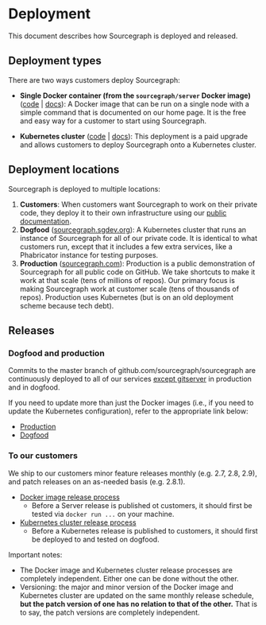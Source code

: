 # Deployment

This document describes how Sourcegraph is deployed and released.

## Deployment types

There are two ways customers deploy Sourcegraph:

- **Single Docker container (from the `sourcegraph/server` Docker image)** ([code](https://sourcegraph.com/github.com/sourcegraph/sourcegraph/-/tree/cmd/server) | [docs](https://docs.sourcegraph.com/#quickstart)): A Docker image that can be
  run on a single node with a simple command that is documented on our home page. It is the free and
  easy way for a customer to start using Sourcegraph.

- **Kubernetes cluster** ([code](https://sourcegraph.com/github.com/sourcegraph/deploy-sourcegraph) |
  [docs](https://sourcegraph.com/github.com/sourcegraph/deploy-sourcegraph/-/blob/README.md)):
  This deployment is a paid upgrade and allows customers to deploy Sourcegraph onto a
  Kubernetes cluster.

## Deployment locations

Sourcegraph is deployed to multiple locations:

1.  **Customers**: When customers want Sourcegraph to work on their private code, they deploy it to their own infrastructure using our [public documentation](https://docs.sourcegraph.com/#quickstart).
1.  **Dogfood** ([sourcegraph.sgdev.org](https://sourcegraph.sgdev.org)): A Kubernetes cluster that
    runs an instance of Sourcegraph for all of our private code. It is identical to what
    customers run, except that it includes a few extra services, like a Phabricator instance for
    testing purposes.
1.  **Production** ([sourcegraph.com](https://sourcegraph.com)): Production is a public demonstration
    of Sourcegraph for all public code on GitHub. We take shortcuts to make it work at that scale
    (tens of millions of repos). Our primary focus is making Sourcegraph work at customer scale (tens
    of thousands of repos). Production uses Kubernetes (but is on an old deployment scheme because tech debt).

## Releases

### Dogfood and production

Commits to the master branch of github.com/sourcegraph/sourcegraph are
continuously deployed to all of our services [except
gitserver](https://github.com/sourcegraph/deploy-sourcegraph-dot-com/blob/release/README.info.md#automatic-ci-deployments)
in production and in dogfood.

If you need to update more than just the Docker images (i.e., if you need to update the
Kubernetes configuration), refer to the appropriate link below:

- [Production](https://github.com/sourcegraph/infrastructure/blob/master/kubernetes/README.prod.md)
- [Dogfood](https://github.com/sourcegraph/infrastructure/blob/master/datacenter/README.md#updating-a-live-cluster-including-dogfood)

### To our customers

We ship to our customers minor feature releases monthly (e.g. 2.7, 2.8, 2.9), and patch releases on an as-needed basis (e.g. 2.8.1).

- [Docker image release process](https://sourcegraph.sgdev.org/github.com/sourcegraph/sourcegraph/-/blob/cmd/server/README.md)
  - Before a Server release is published ot customers, it should first be tested via `docker run ...` on your machine.
- [Kubernetes cluster release process](https://sourcegraph.com/github.com/sourcegraph/deploy-sourcegraph/-/blob/README.dev.md)
  - Before a Kubernetes release is published to customers, it should first be deployed to and tested on dogfood.

Important notes:

- The Docker image and Kubernetes cluster release processes are completely independent. Either one can be done
  without the other.
- Versioning: the major and minor version of the Docker image and Kubernetes cluster are updated on the same monthly
  release schedule, **but the patch version of one has no relation to that of the other.** That is
  to say, the patch versions are completely independent.
